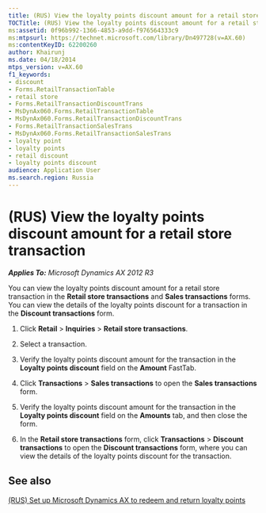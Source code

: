 ```yaml
---
title: (RUS) View the loyalty points discount amount for a retail store transaction
TOCTitle: (RUS) View the loyalty points discount amount for a retail store transaction
ms:assetid: 0f96b992-1366-4853-a9dd-f976564333c9
ms:mtpsurl: https://technet.microsoft.com/library/Dn497728(v=AX.60)
ms:contentKeyID: 62200260
author: Khairunj
ms.date: 04/18/2014
mtps_version: v=AX.60
f1_keywords:
- discount
- Forms.RetailTransactionTable
- retail store
- Forms.RetailTransactionDiscountTrans
- MsDynAx060.Forms.RetailTransactionTable
- MsDynAx060.Forms.RetailTransactionDiscountTrans
- Forms.RetailTransactionSalesTrans
- MsDynAx060.Forms.RetailTransactionSalesTrans
- loyalty point
- loyalty points
- retail discount
- loyalty points discount
audience: Application User
ms.search.region: Russia
---
```


# (RUS) View the loyalty points discount amount for a retail store transaction 


_**Applies To:** Microsoft Dynamics AX 2012 R3_

You can view the loyalty points discount amount for a retail store transaction in the **Retail store transactions** and **Sales transactions** forms. You can view the details of the loyalty points discount for a transaction in the **Discount transactions** form.

1.  Click **Retail** \> **Inquiries** \> **Retail store transactions**.

2.  Select a transaction.

3.  Verify the loyalty points discount amount for the transaction in the **Loyalty points discount** field on the **Amount** FastTab.

4.  Click **Transactions** \> **Sales transactions** to open the **Sales transactions** form.

5.  Verify the loyalty points discount amount for the transaction in the **Loyalty points discount** field on the **Amounts** tab, and then close the form.

6.  In the **Retail store transactions** form, click **Transactions** \> **Discount transactions** to open the **Discount transactions** form, where you can view the details of the loyalty points discount for the transaction.

## See also

[(RUS) Set up Microsoft Dynamics AX to redeem and return loyalty points](rus-set-up-microsoft-dynamics-ax-to-redeem-and-return-loyalty-points.md)

  


